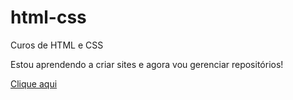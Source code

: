 # html-css
 Curos de HTML e CSS

Estou aprendendo a criar sites e agora vou gerenciar repositórios!

<a href="https://rebertdenis2611.github.io/html-css/desafios/d10/index.html">Clique aqui</a>